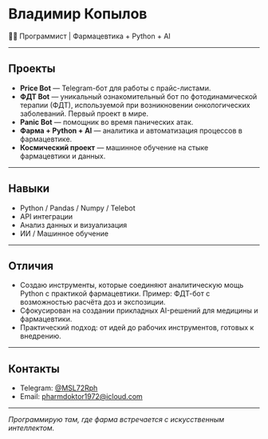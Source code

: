 # Владимир Копылов

👨‍💻 Программист | Фармацевтика + Python + AI

---

## Проекты

- **Price Bot** — Telegram-бот для работы с прайс-листами.
- **ФДТ Bot** — уникальный ознакомительный бот по фотодинамической терапии (ФДТ), используемой при возникновении онкологических заболеваний. Первый проект в мире.
- **Panic Bot** — помощник во время панических атак.
- **Фарма + Python + AI** — аналитика и автоматизация процессов в фармацевтике.
- **Космический проект** — машинное обучение на стыке фармацевтики и данных.

---

## Навыки

- Python / Pandas / Numpy / Telebot  
- API интеграции  
- Анализ данных и визуализация  
- ИИ / Машинное обучение  

---

## Отличия

- Создаю инструменты, которые соединяют аналитическую мощь Python с практикой фармацевтики. Пример: ФДТ-бот с возможностью расчёта доз и экспозиции.  
- Сфокусирован на создании прикладных AI-решений для медицины и фармацевтики.  
- Практический подход: от идей до рабочих инструментов, готовых к внедрению.  

---

## Контакты

- Telegram: [@MSL72Rph](https://t.me/MSL72Rph)  
- Email: pharmdoktor1972@icloud.com  

---

*Программирую там, где фарма встречается с искусственным интеллектом.*

